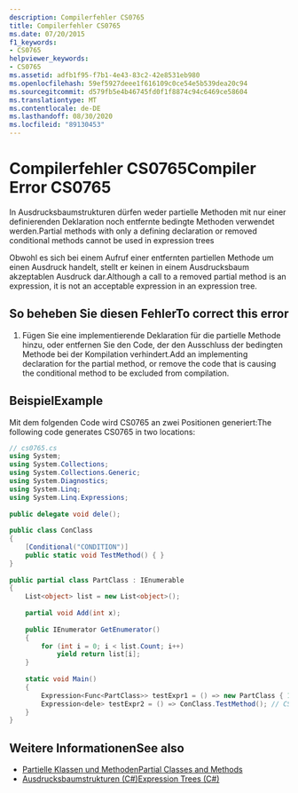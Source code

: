 ```yaml
---
description: Compilerfehler CS0765
title: Compilerfehler CS0765
ms.date: 07/20/2015
f1_keywords:
- CS0765
helpviewer_keywords:
- CS0765
ms.assetid: adfb1f95-f7b1-4e43-83c2-42e8531eb980
ms.openlocfilehash: 59ef5927deee1f616109c0ce54e5b539dea20c94
ms.sourcegitcommit: d579fb5e4b46745fd0f1f8874c94c6469ce58604
ms.translationtype: MT
ms.contentlocale: de-DE
ms.lasthandoff: 08/30/2020
ms.locfileid: "89130453"
---
```

# <a name="compiler-error-cs0765"></a><span data-ttu-id="338ab-103">Compilerfehler CS0765</span><span class="sxs-lookup"><span data-stu-id="338ab-103">Compiler Error CS0765</span></span>
<span data-ttu-id="338ab-104">In Ausdrucksbaumstrukturen dürfen weder partielle Methoden mit nur einer definierenden Deklaration noch entfernte bedingte Methoden verwendet werden.</span><span class="sxs-lookup"><span data-stu-id="338ab-104">Partial methods with only a defining declaration or removed conditional methods cannot be used in expression trees</span></span>  
  
 <span data-ttu-id="338ab-105">Obwohl es sich bei einem Aufruf einer entfernten partiellen Methode um einen Ausdruck handelt, stellt er keinen in einem Ausdrucksbaum akzeptablen Ausdruck dar.</span><span class="sxs-lookup"><span data-stu-id="338ab-105">Although a call to a removed partial method is an expression, it is not an acceptable expression in an expression tree.</span></span>  
  
## <a name="to-correct-this-error"></a><span data-ttu-id="338ab-106">So beheben Sie diesen Fehler</span><span class="sxs-lookup"><span data-stu-id="338ab-106">To correct this error</span></span>  
  
1. <span data-ttu-id="338ab-107">Fügen Sie eine implementierende Deklaration für die partielle Methode hinzu, oder entfernen Sie den Code, der den Ausschluss der bedingten Methode bei der Kompilation verhindert.</span><span class="sxs-lookup"><span data-stu-id="338ab-107">Add an implementing declaration for the partial method, or remove the code that is causing the conditional method to be excluded from compilation.</span></span>  
  
## <a name="example"></a><span data-ttu-id="338ab-108">Beispiel</span><span class="sxs-lookup"><span data-stu-id="338ab-108">Example</span></span>  
 <span data-ttu-id="338ab-109">Mit dem folgenden Code wird CS0765 an zwei Positionen generiert:</span><span class="sxs-lookup"><span data-stu-id="338ab-109">The following code generates CS0765 in two locations:</span></span>  
  
```csharp  
// cs0765.cs  
using System;  
using System.Collections;  
using System.Collections.Generic;  
using System.Diagnostics;  
using System.Linq;  
using System.Linq.Expressions;  
  
public delegate void dele();  
  
public class ConClass  
{  
    [Conditional("CONDITION")]  
    public static void TestMethod() { }  
}  
  
public partial class PartClass : IEnumerable  
{  
    List<object> list = new List<object>();  
  
    partial void Add(int x);  
  
    public IEnumerator GetEnumerator()  
    {  
        for (int i = 0; i < list.Count; i++)  
            yield return list[i];  
    }  
  
    static void Main()  
    {  
        Expression<Func<PartClass>> testExpr1 = () => new PartClass { 1, 2 }; // CS0765  
        Expression<dele> testExpr2 = () => ConClass.TestMethod(); // CS0765  
    }  
}  
```  
  
## <a name="see-also"></a><span data-ttu-id="338ab-110">Weitere Informationen</span><span class="sxs-lookup"><span data-stu-id="338ab-110">See also</span></span>

- [<span data-ttu-id="338ab-111">Partielle Klassen und Methoden</span><span class="sxs-lookup"><span data-stu-id="338ab-111">Partial Classes and Methods</span></span>](../programming-guide/classes-and-structs/partial-classes-and-methods.md)
- [<span data-ttu-id="338ab-112">Ausdrucksbaumstrukturen (C#)</span><span class="sxs-lookup"><span data-stu-id="338ab-112">Expression Trees (C#)</span></span>](../programming-guide/concepts/expression-trees/index.md)
